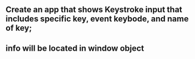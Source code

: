 ## Create an app that shows Keystroke input that includes specific key, event keybode, and name of key;

## info will be located in window object
